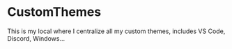 # CustomThemes
This is my local where I centralize all my custom themes, includes VS Code, Discord, Windows...

